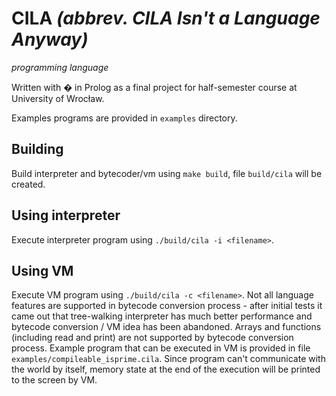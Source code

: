 # CILA _(abbrev. CILA Isn't a Language Anyway)_
_programming language_

Written with � in Prolog as a final project for half-semester course at University of Wrocław.

Examples programs are provided in `examples` directory.

## Building

Build interpreter and bytecoder/vm using `make build`, file `build/cila` will be created.

## Using interpreter

Execute interpreter program using `./build/cila -i <filename>`.

## Using VM

Execute VM program using `./build/cila -c <filename>`.
Not all language features are supported in bytecode conversion process - after initial tests it came out that tree-walking interpreter has much better performance and bytecode conversion / VM idea has been abandoned. Arrays and functions (including read and print) are not supported by bytecode conversion process. Example program that can be executed in VM is provided in file `examples/compileable_isprime.cila`. Since program can't communicate with the world by itself, memory state at the end of the execution will be printed to the screen by VM.